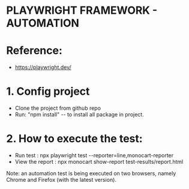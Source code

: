 # PLAYWRIGHT FRAMEWORK - AUTOMATION

# Reference:

- https://playwright.dev/

# 1. Config project

- Clone the project from github repo
- Run: "npm install" -- to install all package in project.

# 2. How to execute the test:

- Run test : npx playwright test --reporter=line,monocart-reporter
- View the report : npx monocart show-report test-results/report.html

Note: an automation test is being executed on two browsers, namely Chrome and Firefox (with the latest version).
